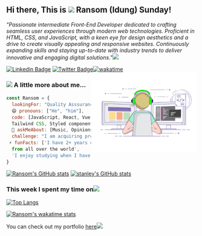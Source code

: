 

<!--
**dev-ransom/dev-ransom** is a ✨ _special_ ✨ repository because its `README.md` (this file) appears on your GitHub profile.
-->
<h2> Hi there, This is <img src="https://user-images.githubusercontent.com/18350557/176309783-0785949b-9127-417c-8b55-ab5a4333674e.gif" width="50"> Ransom (Idung) Sunday! </h2>
<p><em>"Passionate intermediate Front-End Developer dedicated to crafting seamless user experiences through modern web technologies. Proficient in HTML, CSS, and JavaScript, with a keen eye for design aesthetics and a drive to create visually appealing and responsive websites. Continuously expanding skills and staying up-to-date with industry trends to deliver innovative and engaging digital solutions."</em><img src="https://media.giphy.com/media/XGma2iRIHTKkwqRkFl/giphy.gif" width="50"></p>

[![Linkedin Badge](https://img.shields.io/badge/-ransom%20Sunday-blue?style=flat-square&logo=Linkedin&logoColor=white&link=https://www.linkedin.com/in/ransom-sunday/)](https://www.linkedin.com./in/ransom-sunday/)
[![Twitter Badge](https://img.shields.io/badge/-@ransom-sunday_-1ca0f1?style=flat-square&labelColor=1ca0f1&logo=twitter&logoColor=white&link=https://twitter.com/IdungStanley)](https://twitter.com/youngsunday)[![wakatime](https://wakatime.com/badge/user/909dbd3a-7288-43ba-a40a-85182df68521.svg)](https://wakatime.com/@909dbd3a-7288-43ba-a40a-85182df68521)
<img align="right" alt="GIF" src="https://raw.githubusercontent.com/devSouvik/devSouvik/master/gif3.gif" width="280"/>

### <img src="https://media.giphy.com/media/kbVuid1Ak3uEHJUMVO/giphy.gif" width="50"> A little more about me...  

```javascript
const Ransom = {
  lookingFor: "Quality Asssurance Engineer" || "Full-stack web developer",
  😄 pronouns: ["He", "him"],
  code: [JavaScript, React, Vue, Redux, 'React-query', Typescript, HTML & CSS, Semantic UI, Bootstrap, 
  Tailwind CSS, Styled component, Material UI],
  💬 askMeAbout: [Music, Opinions, Science, Revival],
  challenge: "I am acquiring proficiency in React.",
 ⚡ funFacts: ['I have 2+ years of remote work experience with devs 
  from all over the world', 
  'I enjoy studying when I have some leisure time.']
}
```
[![Ransom's GitHub stats](https://github-readme-stats.vercel.app/api?username=dev-ransom)](https://github.com/dev-ransom/github-readme-stats)
[![stanley's GitHub stats](https://github-readme-stats.vercel.app/api?username=idungstanley)](https://github.com/idungstanley/github-readme-stats)

### This week I spent my time on<img src="https://media.giphy.com/media/SvQzkTQb3ZwKcj1QTO/giphy.gif" width="40">

<!--START_SECTION:waka-->
[![Top Langs](https://github-readme-stats.vercel.app/api/top-langs/?username=dev-ransom)](https://github.com/dev-ransom/github-readme-stats)

[![Ransom's wakatime stats](https://github-readme-stats.vercel.app/api/wakatime?username=Ransom12)](https://github.com/dev-ransom/github-readme-stats)

<!--END_SECTION:waka-->



<p>You can check out my portfolio <a href="https://personal-portfolio-ashy-beta.vercel.app/">here</a><img src="https://media.giphy.com/media/cKPse5DZaptID3YAMK/giphy.gif" width="60"></p>
